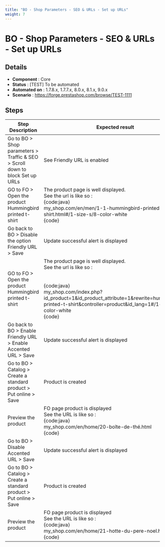 ```yaml
---
title: "BO - Shop Parameters - SEO & URLs - Set up URLs"
weight: 7
---
```


# BO - Shop Parameters - SEO & URLs - Set up URLs
## Details
* **Component** : Core
* **Status** : [TEST] To be automated
* **Automated on** : 1.7.8.x, 1.7.7.x, 8.0.x, 8.1.x, 9.0.x
* **Scenario** : https://forge.prestashop.com/browse/TEST-1111

## Steps
| Step Description | Expected result |
| ----- | ----- |
| Go to BO > Shop parameters > Traffic & SEO > Scroll down to block Set up URLs | See Friendly URL is enabled |
| GO to FO > Open the product Hummingbird printed t-shirt | The product page is well displayed.<br>See the url is like so : <br>{code:java}<br>my_shop.com/en/men/1-1-hummingbird-printed-t-shirt.html#/1-size-s/8-color-white<br>{code} |
| Go back to BO > Disable the option Friendly URL > Save | Update successful alert is displayed |
| GO to FO > Open the product Hummingbird printed t-shirt | The product page is well displayed.<br>See the url is like so : <br><br><br>{code:java}<br>my_shop.com/index.php?id_product=1&id_product_attribute=1&rewrite=hummingbird-printed-t-shirt&controller=product&id_lang=1#/1-size-s/8-color-white<br>{code} |
| Go back to BO > Enable Friendly URL > Enable Accented URL > Save | Update successful alert is displayed |
| Go to BO > Catalog > Create a standard product > Put online > Save | Product is created |
| Preview the product | FO page product is displayed<br>See the URL is like so :<br>{code:java}<br>my_shop.com/en/home/20-boîte-de-thé.html<br>{code} |
| Go to BO > Disable Accented URL > Save | Update successful alert is displayed |
| Go to BO > Catalog > Create a standard product > Put online > Save | Product is created |
| Preview the product | FO page product is displayed<br>See the URL is like so : <br>{code:java}<br>my_shop.com/en/home/21-hotte-du-pere-noel.html<br>{code} |

